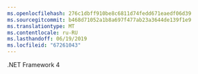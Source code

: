```yaml
---
ms.openlocfilehash: 276c1dbff910be8c6811d74fedd671eaedf06d39
ms.sourcegitcommit: b468d71052a1b8a697f477ab23a3644de139f1e9
ms.translationtype: MT
ms.contentlocale: ru-RU
ms.lasthandoff: 06/19/2019
ms.locfileid: "67261043"
---
```

.NET Framework 4